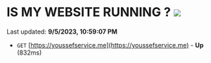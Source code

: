 # IS MY WEBSITE RUNNING ? [![](https://img.shields.io/static/v1?label=Sponsor&message=%E2%9D%A4&logo=GitHub&color=%23fe8e86)](https://github.com/sponsors/<username>)

Last updated: **9/5/2023, 10:59:07 PM**

- `GET` [https://youssefservice.me](https://youssefservice.me) - **Up** (832ms)

